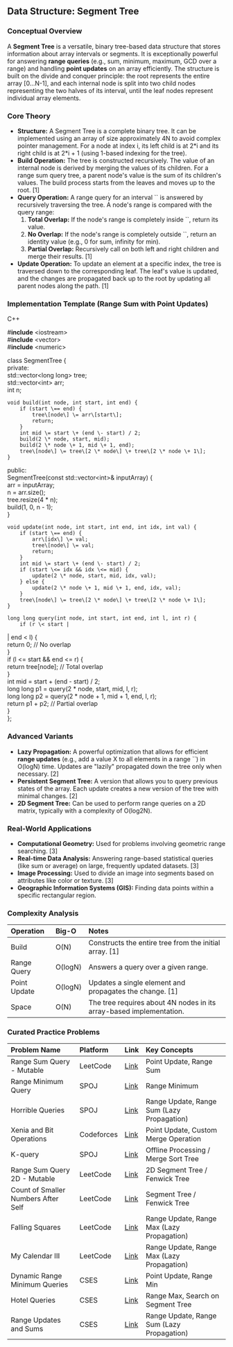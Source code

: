
## **Data Structure: Segment Tree**

### **Conceptual Overview**

A **Segment Tree** is a versatile, binary tree-based data structure that stores information about array intervals or segments. It is exceptionally powerful for answering **range queries** (e.g., sum, minimum, maximum, GCD over a range) and handling **point updates** on an array efficiently. The structure is built on the divide and conquer principle: the root represents the entire array \[0...N-1\], and each internal node is split into two child nodes representing the two halves of its interval, until the leaf nodes represent individual array elements.

### **Core Theory**

* **Structure:** A Segment Tree is a complete binary tree. It can be implemented using an array of size approximately 4N to avoid complex pointer management. For a node at index i, its left child is at 2\*i and its right child is at 2\*i \+ 1 (using 1-based indexing for the tree).  
* **Build Operation:** The tree is constructed recursively. The value of an internal node is derived by merging the values of its children. For a range sum query tree, a parent node's value is the sum of its children's values. The build process starts from the leaves and moves up to the root. \[1\]  
* **Query Operation:** A range query for an interval \`\` is answered by recursively traversing the tree. A node's range is compared with the query range:  
  1. **Total Overlap:** If the node's range is completely inside \`\`, return its value.  
  2. **No Overlap:** If the node's range is completely outside \`\`, return an identity value (e.g., 0 for sum, infinity for min).  
  3. **Partial Overlap:** Recursively call on both left and right children and merge their results. \[1\]  
* **Update Operation:** To update an element at a specific index, the tree is traversed down to the corresponding leaf. The leaf's value is updated, and the changes are propagated back up to the root by updating all parent nodes along the path. \[1\]

### **Implementation Template (Range Sum with Point Updates)**

C++

\#**include** \<iostream\>  
\#**include** \<vector\>  
\#**include** \<numeric\>

class SegmentTree {  
private:  
    std::vector\<long long\> tree;  
    std::vector\<int\> arr;  
    int n;

    void build(int node, int start, int end) {  
        if (start \== end) {  
            tree\[node\] \= arr\[start\];  
            return;  
        }  
        int mid \= start \+ (end \- start) / 2;  
        build(2 \* node, start, mid);  
        build(2 \* node \+ 1, mid \+ 1, end);  
        tree\[node\] \= tree\[2 \* node\] \+ tree\[2 \* node \+ 1\];  
    }

public:  
    SegmentTree(const std::vector\<int\>& inputArray) {  
        arr \= inputArray;  
        n \= arr.size();  
        tree.resize(4 \* n);  
        build(1, 0, n \- 1);  
    }

    void update(int node, int start, int end, int idx, int val) {  
        if (start \== end) {  
            arr\[idx\] \= val;  
            tree\[node\] \= val;  
            return;  
        }  
        int mid \= start \+ (end \- start) / 2;  
        if (start \<= idx && idx \<= mid) {  
            update(2 \* node, start, mid, idx, val);  
        } else {  
            update(2 \* node \+ 1, mid \+ 1, end, idx, val);  
        }  
        tree\[node\] \= tree\[2 \* node\] \+ tree\[2 \* node \+ 1\];  
    }

    long long query(int node, int start, int end, int l, int r) {  
        if (r \< start |

| end \< l) {  
            return 0; // No overlap  
        }  
        if (l \<= start && end \<= r) {  
            return tree\[node\]; // Total overlap  
        }  
        int mid \= start \+ (end \- start) / 2;  
        long long p1 \= query(2 \* node, start, mid, l, r);  
        long long p2 \= query(2 \* node \+ 1, mid \+ 1, end, l, r);  
        return p1 \+ p2; // Partial overlap  
    }  
};

### **Advanced Variants**

* **Lazy Propagation:** A powerful optimization that allows for efficient **range updates** (e.g., add a value X to all elements in a range \`\`) in O(logN) time. Updates are "lazily" propagated down the tree only when necessary. \[2\]  
* **Persistent Segment Tree:** A version that allows you to query previous states of the array. Each update creates a new version of the tree with minimal changes. \[2\]  
* **2D Segment Tree:** Can be used to perform range queries on a 2D matrix, typically with a complexity of O(log2N).

### **Real-World Applications**

* **Computational Geometry:** Used for problems involving geometric range searching. \[3\]  
* **Real-time Data Analysis:** Answering range-based statistical queries (like sum or average) on large, frequently updated datasets. \[3\]  
* **Image Processing:** Used to divide an image into segments based on attributes like color or texture. \[3\]  
* **Geographic Information Systems (GIS):** Finding data points within a specific rectangular region.

### **Complexity Analysis**

| Operation | Big-O | Notes |
| :---- | :---- | :---- |
| Build | O(N) | Constructs the entire tree from the initial array. \[1\] |
| Range Query | O(logN) | Answers a query over a given range. |
| Point Update | O(logN) | Updates a single element and propagates the change. \[1\] |
| Space | O(N) | The tree requires about 4N nodes in its array-based implementation. |

### **Curated Practice Problems**

| Problem Name | Platform | Link | Key Concepts |
| :---- | :---- | :---- | :---- |
| Range Sum Query \- Mutable | LeetCode | [Link](https://leetcode.com/problems/range-sum-query-mutable/) | Point Update, Range Sum |
| Range Minimum Query | SPOJ | [Link](https://www.spoj.com/problems/RMQSQ/) | Range Minimum |
| Horrible Queries | SPOJ | [Link](https://www.spoj.com/problems/HORRIBLE/) | Range Update, Range Sum (Lazy Propagation) |
| Xenia and Bit Operations | Codeforces | [Link](https://codeforces.com/problemset/problem/339/D) | Point Update, Custom Merge Operation |
| K-query | SPOJ | [Link](https://www.spoj.com/problems/KQUERY/) | Offline Processing / Merge Sort Tree |
| Range Sum Query 2D \- Mutable | LeetCode | [Link](https://leetcode.com/problems/range-sum-query-2d-mutable/) | 2D Segment Tree / Fenwick Tree |
| Count of Smaller Numbers After Self | LeetCode | [Link](https://leetcode.com/problems/count-of-smaller-numbers-after-self/) | Segment Tree / Fenwick Tree |
| Falling Squares | LeetCode | [Link](https://leetcode.com/problems/falling-squares/) | Range Update, Range Max (Lazy Propagation) |
| My Calendar III | LeetCode | [Link](https://leetcode.com/problems/my-calendar-iii/) | Range Update, Range Max (Lazy Propagation) |
| Dynamic Range Minimum Queries | CSES | [Link](https://cses.fi/problemset/task/1649) | Point Update, Range Min |
| Hotel Queries | CSES | [Link](https://cses.fi/problemset/task/1141) | Range Max, Search on Segment Tree |
| Range Updates and Sums | CSES | [Link](https://cses.fi/problemset/task/1735) | Range Update, Range Sum (Lazy Propagation) |
